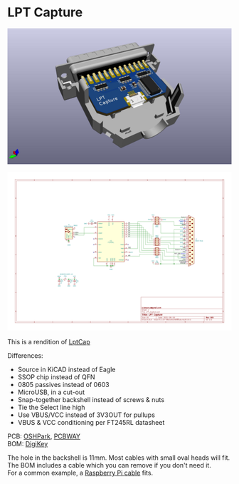 # LPT Capture

![](LPT_Capture.jpg)

![](LPT_Capture.svg)

This is a rendition of [LptCap](https://www-user.tu-chemnitz.de/~heha/basteln/PC/LptCap/index.en.htm)

Differences:  
* Source in KiCAD instead of Eagle
* SSOP chip instead of QFN
* 0805 passives instead of 0603
* MicroUSB, in a cut-out
* Snap-together backshell instead of screws & nuts
* Tie the Select line high
* Use VBUS/VCC instead of 3V3OUT for pullups
* VBUS & VCC conditioning per FT245RL datasheet

PCB: [OSHPark](https://oshpark.com/shared_projects/eIHPp19a), [PCBWAY](https://www.pcbway.com/project/shareproject/LPT_Capture.html)  
BOM: [DigiKey](https://www.digikey.com/short/1w3hnnqw)

The hole in the backshell is 11mm. Most cables with small oval heads will fit.  
The BOM includes a cable which you can remove if you don't need it.  
For a common example, a [Raspberry Pi cable](https://thepihut.com/collections/raspberry-pi-cables/products/raspberry-pi-micro-usb-cable) fits.

